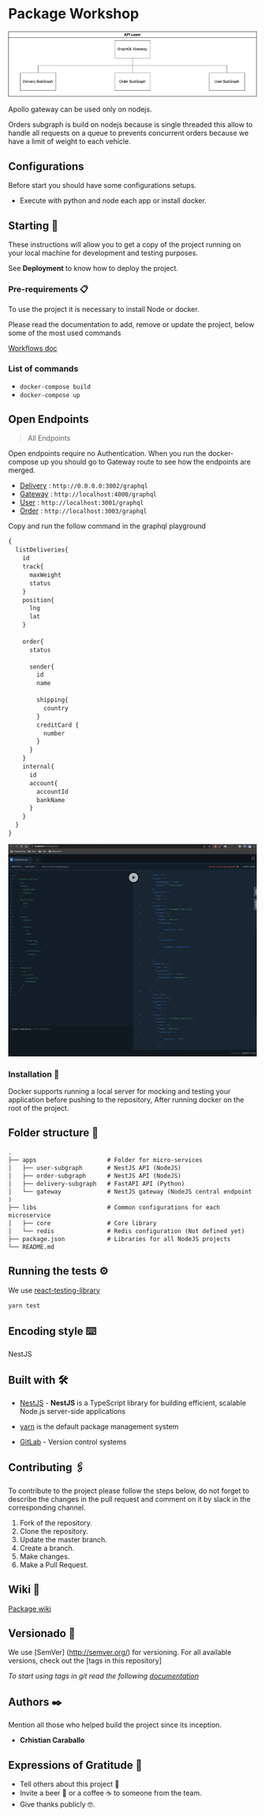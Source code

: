 # Package Workshop

![Package Workshop Header](./docs/assets/architecture.png)

Apollo gateway can be used only on nodejs.

Orders subgraph is build on nodejs because is single threaded this allow to handle all requests on a queue to prevents concurrent orders because we have a limit of weight to each vehicle.

## Configurations

Before start you should have some configurations setups.

- Execute with python and node each app or install docker.

## Starting  🚀

These instructions will allow you to get a copy of the project running on your local machine for development and testing purposes.

See **Deployment** to know how to deploy the project.

### Pre-requirements 📋

To use the project it is necessary to install Node or docker.

Please read the documentation to add, remove or update the project, below some of the most used commands

[Workflows doc](https://docs.docker.com/)

### **List of commands**

- `docker-compose build`
- `docker-compose up`

## Open Endpoints

> All Endpoints

Open endpoints require no Authentication. When you run the docker-compose up you should go to Gateway route to see how the endpoints are merged.

- [Delivery](./docs/login.md) : `http://0.0.0.0:3002/graphql`
- [Gateway](./docs/signup.md) : `http://localhost:4000/graphql`
- [User](./docs/signup.md) : `http://localhost:3001/graphql`
- [Order](./docs/signup.md) : `http://localhost:3003/graphql`

Copy and run the follow command in the graphql playground

```graphql
{
  listDeliveries{
    id
    track{
      maxWeight
      status
    }
    position{
      lng
      lat
    }
    
    order{
      status
      
      sender{
        id
        name
        
        shipping{
          country
        }
        creditCard {
          number
        }
      }
    }
    internal{
      id
      account{
        accountId
        bankName
      }
    }
  }
}
```

![Example request](./docs/assets/example.png)

### Installation  🔧

Docker supports running a local server for mocking and testing your application before pushing to the repository, After running docker on the root of the project.

## Folder structure 🦴

    .
    ├── apps                    # Folder for micro-services
    │   ├── user-subgraph       # NestJS API (NodeJS)
    │   ├── order-subgraph      # NestJS API (NodeJS)
    │   ├── delivery-subgraph   # FastAPI API (Python)
    │   └── gateway             # NestJS gateway (NodeJS central endpoint )
    ├── libs                    # Common configurations for each microservice
    │   ├── core                # Core library
    │   └── redis               # Redis configuration (Not defined yet)
    ├── package.json            # Libraries for all NodeJS projects
    └── README.md

## Running the tests ⚙️

We use [react-testing-library](https://testing-library.com/docs/react-testing-library/intro/)

```sh
yarn test
```

## Encoding style  ⌨️

NestJS

## Built with  🛠️

- [NestJS](https://docs.nestjs.com/)  - **NestJS** is a TypeScript library for building efficient, scalable Node.js server-side applications

- [yarn](https://yarnpkg.com/) is the default package management system

- [GitLab](https://about.gitlab.com/) - Version control systems

## Contributing  🖇️

To contribute to the project please follow the steps below, do not forget to describe the changes in the pull request and comment on it by slack in the corresponding channel.

1. Fork of the repository.
2. Clone the repository.
3. Update the master branch.
4. Create a branch.
5. Make changes.
6. Make a Pull Request.

## Wiki  📖

[Package wiki](https://google.com)

## Versionado  📌

We use [SemVer] (<http://semver.org/>) for versioning. For all available versions, check out the [tags in this repository]

_To start using tags in git read the following [documentation](https://www.atlassian.com/git/tutorials/inspecting-a-repository/git-tag)_

## Authors  ✒️

Mention all those who helped build the project since its inception.

- **Crhistian Caraballo**

## Expressions of Gratitude  🎁

- Tell others about this project 📢
- Invite a beer 🍺 or a coffee ☕ to someone from the team.
- Give thanks publicly 🤓.
  